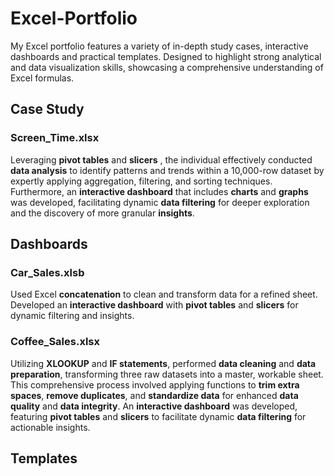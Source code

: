 # Excel-Portfolio

My Excel portfolio features a variety of in-depth study cases, interactive dashboards and practical templates. Designed to highlight strong analytical and data visualization skills, showcasing a comprehensive understanding of Excel formulas.

## Case Study

### Screen_Time.xlsx

Leveraging **pivot tables** and **slicers** , the individual effectively conducted **data analysis** to identify patterns and trends within a 10,000-row dataset by expertly applying aggregation, filtering, and sorting techniques. Furthermore, an **interactive dashboard** that includes **charts** and **graphs** was developed, facilitating dynamic **data filtering** for deeper exploration and the discovery of more granular **insights**.

## Dashboards

### Car_Sales.xlsb

Used Excel **concatenation** to clean and transform data for a refined sheet. Developed an **interactive dashboard** with **pivot tables** and **slicers** for dynamic filtering and insights.

### Coffee_Sales.xlsx

Utilizing **XLOOKUP** and **IF statements**, performed **data cleaning** and **data preparation**, transforming three raw datasets into a master, workable sheet. This comprehensive process involved applying functions to **trim extra spaces**, **remove duplicates**, and **standardize data** for enhanced **data quality** and **data integrity**. An **interactive dashboard** was developed, featuring **pivot tables** and **slicers** to facilitate dynamic **data filtering** for actionable insights.

## Templates
